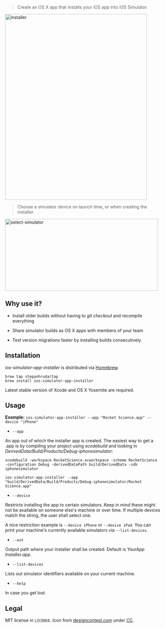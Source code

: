 > Create an OS X app that installs your iOS app into iOS Simulator.

<img src="https://cloud.githubusercontent.com/assets/2835783/6998386/a7193ba6-dbaf-11e4-8b2d-de5c79bab5e6.gif" alt="installer" width="460" height="602">

> Choose a simulator device on launch time, or when creating the installer.

<img src="https://cloud.githubusercontent.com/assets/2835783/6998400/33c3fd52-dbb0-11e4-8ea2-57d1599843ba.png" alt="select-simulator" width="496" height="233">

## Why use it?

* Install older builds without having to _git checkout_ and recompile everything

* Share simulator builds as OS X apps with members of your team

* Test version migrations faster by installing builds consecutively

## Installation

_ios-simulator-app-installer_ is distributed via [Homebrew](http://brew.sh).

```
brew tap stepanhruda/tap
brew install ios-simulator-app-installer
```

Latest stable version of Xcode and OS X Yosemite are required.

## Usage

__Example:__ `ios-simulator-app-installer --app "Rocket Science.app" --device "iPhone"`

* `--app`

An app out of which the installer app is created. The easiest way to get a .app is by compiling your project using _xcodebuild_ and looking in _DerivedData/Build/Products/Debug-iphonesimulator_:

```
xcodebuild -workspace RocketScience.xcworkspace -scheme RocketScience -configuration Debug -derivedDataPath build/DerivedData -sdk iphonesimulator

ios-simulator-app-installer --app "build/DerivedData/Build/Products/Debug-iphonesimulator/Rocket Science.app"
```

* `--device`

Restricts installing the app to certain simulators. Keep in mind these might not be available on someone else's machine or over time. If multiple devices match the string, the user shall select one.

A nice restriction example is `--device iPhone` or `--device iPad`. You can print your machine's currently available simulators via `--list-devices`.

* `--out`

Output path where your installer shall be created. Default is _YourApp Installer.app_.

* `--list-devices`

Lists out simulator identifiers available on your current machine.

* `--help`

In case you get lost.

## Legal

MIT license in `LICENSE`. Icon from [designcontest.com](http://designcontest.com) under [CC](http://creativecommons.org/licenses/by/4.0/).
